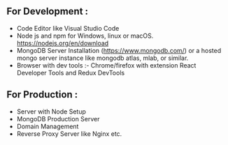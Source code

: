 ## For Development :

* Code Editor like Visual Studio Code
* Node js and npm for Windows, linux or macOS. https://nodejs.org/en/download
* MongoDB Server Installation (https://www.mongodb.com/) or a hosted mongo server instance like mongodb atlas, mlab, or similar.
* Browser with dev tools :- Chrome/firefox with extension React Developer Tools and Redux DevTools

## For Production :

* Server with Node Setup
* MongoDB Production Server
* Domain Management
* Reverse Proxy Server like Nginx etc.